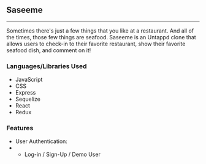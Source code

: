 ## Saseeme
---
Sometimes there's just a few things that you like at a restaurant. And all of the times, those few things are seafood. Saseeme is an Untappd clone that
allows users to check-in to their favorite restaurant, show their favorite seafood dish, and comment on it!

### Languages/Libraries Used
- JavaScript
- CSS
- Express
- Sequelize
- React
- Redux

### Features
 - User Authentication:
 - - Log-in / Sign-Up / Demo User
